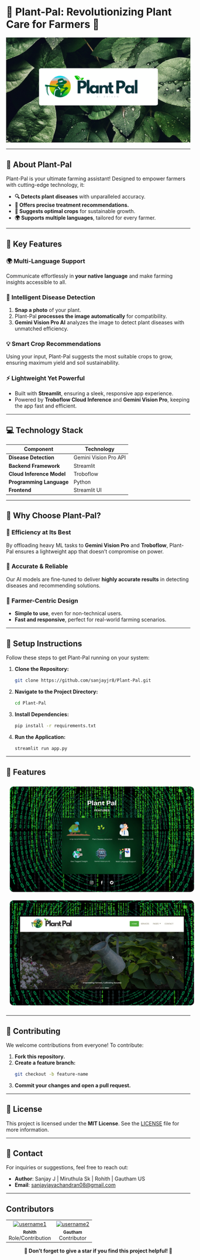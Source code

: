 # 🌱 **Plant-Pal: Revolutionizing Plant Care for Farmers** 🌾

<p align="center">
  <img src="c1.png" />
</p>

---

## 🚀 **About Plant-Pal**

Plant-Pal is your ultimate farming assistant! Designed to empower farmers with cutting-edge technology, it:

- **🔍 Detects plant diseases** with unparalleled accuracy.
- **💊 Offers precise treatment recommendations.**
- **🌾 Suggests optimal crops** for sustainable growth.
- **🌍 Supports multiple languages**, tailored for every farmer.

---

## 🌟 **Key Features**

### 🌍 **Multi-Language Support**
Communicate effortlessly in **your native language** and make farming insights accessible to all.

### 📸 **Intelligent Disease Detection**
1. **Snap a photo** of your plant.
2. Plant-Pal **processes the image automatically** for compatibility.
3. **Gemini Vision Pro AI** analyzes the image to detect plant diseases with unmatched efficiency.

### 💡 **Smart Crop Recommendations**
Using your input, Plant-Pal suggests the most suitable crops to grow, ensuring maximum yield and soil sustainability.

### ⚡ **Lightweight Yet Powerful**
- Built with **Streamlit**, ensuring a sleek, responsive app experience.
- Powered by **Troboflow Cloud Inference** and **Gemini Vision Pro**, keeping the app fast and efficient.

---

## 💻 **Technology Stack**

| **Component**              | **Technology**             |
|----------------------------|----------------------------|
| **Disease Detection**      | Gemini Vision Pro API      |
| **Backend Framework**      | Streamlit                  |
| **Cloud Inference Model**  | Troboflow                  |
| **Programming Language**   | Python                     |
| **Frontend**               | Streamlit UI               |

---

## 🔬 **Why Choose Plant-Pal?**

### 🌟 **Efficiency at Its Best**
By offloading heavy ML tasks to **Gemini Vision Pro** and **Troboflow**, Plant-Pal ensures a lightweight app that doesn’t compromise on power.

### 🌟 **Accurate & Reliable**
Our AI models are fine-tuned to deliver **highly accurate results** in detecting diseases and recommending solutions.

### 🌟 **Farmer-Centric Design**
- **Simple to use**, even for non-technical users.
- **Fast and responsive**, perfect for real-world farming scenarios.

---

## 🔧 **Setup Instructions**

Follow these steps to get Plant-Pal running on your system:

1. **Clone the Repository:**
   ```bash
   git clone https://github.com/sanjayjr8/Plant-Pal.git
   ```

2. **Navigate to the Project Directory:**
   ```bash
   cd Plant-Pal
   ```

3. **Install Dependencies:**
   ```bash
   pip install -r requirements.txt
   ```

4. **Run the Application:**
   ```bash
   streamlit run app.py
   ```

---

## 📸 **Features**

<p align="center">
  <img src="c2.png" alt="Disease Detection Page Screenshot" style="border-radius: 10px; margin: 10px;" />
  <img src="c3.png" alt="Crop Recommendation Page Screenshot" style="border-radius: 10px; margin: 10px;" />
  
</p>

---

## 🤝 **Contributing**

We welcome contributions from everyone! To contribute:

1. **Fork this repository.**
2. **Create a feature branch:**
   ```bash
   git checkout -b feature-name
   ```
3. **Commit your changes and open a pull request.**

---

## 📜 **License**

This project is licensed under the **MIT License**. See the [LICENSE](LICENSE) file for more information.

---

## 📧 **Contact**

For inquiries or suggestions, feel free to reach out:
 
- **Author**: Sanjay J | Miruthula Sk | Rohith | Gautham US
- **Email**: [sanjayjayachandran08@gmail.com](mailto:sanjayjayachandran08@gmail.com)

---

## Contributors

<table>
  <tr>
    <td align="center">
      <a href="https://github.com/Rohithselvan">
        <img src="https://avatars.githubusercontent.com/Rohithselvan" width="100px;" alt="username1"/>
        <br />
        <sub><b>Rohith</b></sub>
      </a>
      <br />
      Role/Contribution
    </td>
    <td align="center">
      <a href="https://github.com/gauthamUS">
        <img src="https://avatars.githubusercontent.com/gauthamUS" width="100px;" alt="username2"/>
        <br />
        <sub><b>Gautham</b></sub>
      </a>
      <br />
      Contributor
    </td>
  </tr>
</table>


<p align="center">
  <b>🌟 Don’t forget to give a star if you find this project helpful! 🌟</b>
</p>
